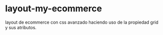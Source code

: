 # layout-my-ecommerce

layout de ecommerce con css avanzado haciendo uso de la propiedad grid y sus atributos.
